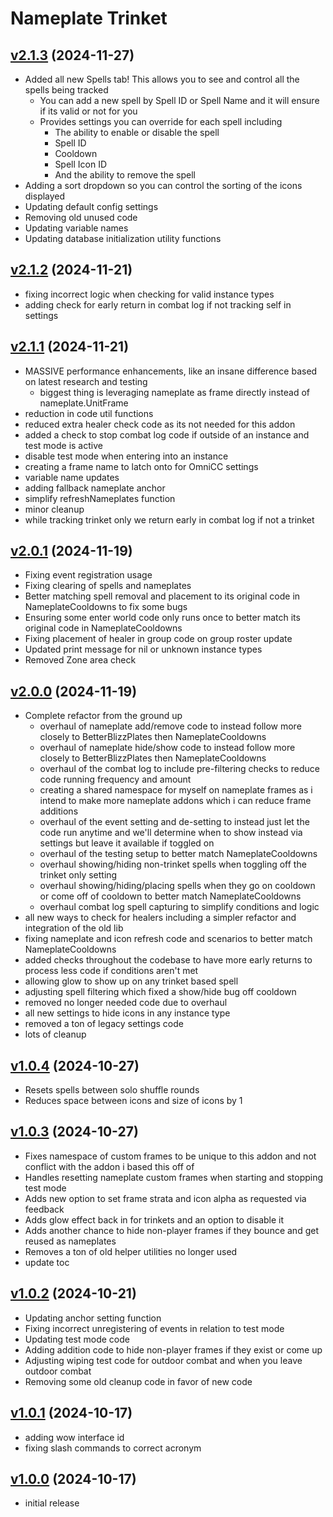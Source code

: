 # Nameplate Trinket

## [v2.1.3](https://github.com/rbgdevx/nameplate-trinket/releases/tag/v2.1.3) (2024-11-27)

- Added all new Spells tab! This allows you to see and control all the spells being tracked
  - You can add a new spell by Spell ID or Spell Name and it will ensure if its valid or not for you
  - Provides settings you can override for each spell including
    - The ability to enable or disable the spell
    - Spell ID
    - Cooldown
    - Spell Icon ID
    - And the ability to remove the spell
- Adding a sort dropdown so you can control the sorting of the icons displayed
- Updating default config settings
- Removing old unused code
- Updating variable names
- Updating database initialization utility functions

## [v2.1.2](https://github.com/rbgdevx/nameplate-trinket/releases/tag/v2.1.2) (2024-11-21)

- fixing incorrect logic when checking for valid instance types
- adding check for early return in combat log if not tracking self in settings

## [v2.1.1](https://github.com/rbgdevx/nameplate-trinket/releases/tag/v2.1.1) (2024-11-21)

- MASSIVE performance enhancements, like an insane difference based on latest research and testing
  - biggest thing is leveraging nameplate as frame directly instead of nameplate.UnitFrame
- reduction in code util functions
- reduced extra healer check code as its not needed for this addon
- added a check to stop combat log code if outside of an instance and test mode is active
- disable test mode when entering into an instance
- creating a frame name to latch onto for OmniCC settings
- variable name updates
- adding fallback nameplate anchor
- simplify refreshNameplates function
- minor cleanup
- while tracking trinket only we return early in combat log if not a trinket

## [v2.0.1](https://github.com/rbgdevx/nameplate-trinket/releases/tag/v2.0.1) (2024-11-19)

- Fixing event registration usage
- Fixing clearing of spells and nameplates
- Better matching spell removal and placement to its original code in NameplateCooldowns to fix some bugs
- Ensuring some enter world code only runs once to better match its original code in NameplateCooldowns
- Fixing placement of healer in group code on group roster update
- Updated print message for nil or unknown instance types
- Removed Zone area check

## [v2.0.0](https://github.com/rbgdevx/nameplate-trinket/releases/tag/v2.0.0) (2024-11-19)

- Complete refactor from the ground up
  - overhaul of nameplate add/remove code to instead follow more closely to BetterBlizzPlates then NameplateCooldowns
  - overhaul of nameplate hide/show code to instead follow more closely to BetterBlizzPlates then NameplateCooldowns
  - overhaul of the combat log to include pre-filtering checks to reduce code running frequency and amount
  - creating a shared namespace for myself on nameplate frames as i intend to make more nameplate addons which i can reduce frame additions
  - overhaul of the event setting and de-setting to instead just let the code run anytime and we'll determine when to show instead via settings but leave it available if toggled on
  - overhaul of the testing setup to better match NameplateCooldowns
  - overhaul showing/hiding non-trinket spells when toggling off the trinket only setting
  - overhaul showing/hiding/placing spells when they go on cooldown or come off of cooldown to better match NameplateCooldowns
  - overhaul combat log spell capturing to simplify conditions and logic
- all new ways to check for healers including a simpler refactor and integration of the old lib
- fixing nameplate and icon refresh code and scenarios to better match NameplateCooldowns
- added checks throughout the codebase to have more early returns to process less code if conditions aren't met
- allowing glow to show up on any trinket based spell
- adjusting spell filtering which fixed a show/hide bug off cooldown
- removed no longer needed code due to overhaul
- all new settings to hide icons in any instance type
- removed a ton of legacy settings code
- lots of cleanup

## [v1.0.4](https://github.com/rbgdevx/nameplate-trinket/releases/tag/v1.0.4) (2024-10-27)

- Resets spells between solo shuffle rounds
- Reduces space between icons and size of icons by 1

## [v1.0.3](https://github.com/rbgdevx/nameplate-trinket/releases/tag/v1.0.3) (2024-10-27)

- Fixes namespace of custom frames to be unique to this addon and not conflict with the addon i based this off of
- Handles resetting nameplate custom frames when starting and stopping test mode
- Adds new option to set frame strata and icon alpha as requested via feedback
- Adds glow effect back in for trinkets and an option to disable it
- Adds another chance to hide non-player frames if they bounce and get reused as nameplates
- Removes a ton of old helper utilities no longer used
- update toc

## [v1.0.2](https://github.com/rbgdevx/nameplate-trinket/releases/tag/v1.0.2) (2024-10-21)

- Updating anchor setting function
- Fixing incorrect unregistering of events in relation to test mode
- Updating test mode code
- Adding addition code to hide non-player frames if they exist or come up
- Adjusting wiping test code for outdoor combat and when you leave outdoor combat
- Removing some old cleanup code in favor of new code

## [v1.0.1](https://github.com/rbgdevx/nameplate-trinket/releases/tag/v1.0.1) (2024-10-17)

- adding wow interface id
- fixing slash commands to correct acronym

## [v1.0.0](https://github.com/rbgdevx/nameplate-trinket/releases/tag/v1.0.0) (2024-10-17)

- initial release
